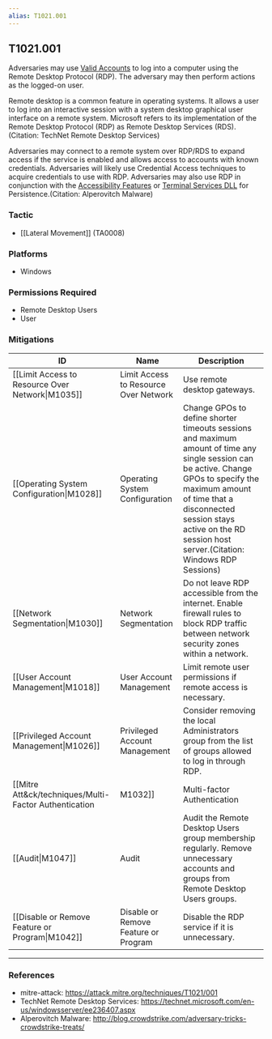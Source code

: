 ```yaml
---
alias: T1021.001
---
```


## T1021.001

Adversaries may use [Valid Accounts](https://attack.mitre.org/techniques/T1078) to log into a computer using the Remote Desktop Protocol (RDP). The adversary may then perform actions as the logged-on user.

Remote desktop is a common feature in operating systems. It allows a user to log into an interactive session with a system desktop graphical user interface on a remote system. Microsoft refers to its implementation of the Remote Desktop Protocol (RDP) as Remote Desktop Services (RDS).(Citation: TechNet Remote Desktop Services) 

Adversaries may connect to a remote system over RDP/RDS to expand access if the service is enabled and allows access to accounts with known credentials. Adversaries will likely use Credential Access techniques to acquire credentials to use with RDP. Adversaries may also use RDP in conjunction with the [Accessibility Features](https://attack.mitre.org/techniques/T1546/008) or [Terminal Services DLL](https://attack.mitre.org/techniques/T1505/005) for Persistence.(Citation: Alperovitch Malware)


### Tactic
- [[Lateral Movement]] (TA0008)

### Platforms
- Windows

### Permissions Required
- Remote Desktop Users
- User

### Mitigations

| ID | Name | Description |
| --- | --- | --- |
| [[Limit Access to Resource Over Network\|M1035]] | Limit Access to Resource Over Network | Use remote desktop gateways. |
| [[Operating System Configuration\|M1028]] | Operating System Configuration | Change GPOs to define shorter timeouts sessions and maximum amount of time any single session can be active. Change GPOs to specify the maximum amount of time that a disconnected session stays active on the RD session host server.(Citation: Windows RDP Sessions) |
| [[Network Segmentation\|M1030]] | Network Segmentation | Do not leave RDP accessible from the internet. Enable firewall rules to block RDP traffic between network security zones within a network. |
| [[User Account Management\|M1018]] | User Account Management | Limit remote user permissions if remote access is necessary. |
| [[Privileged Account Management\|M1026]] | Privileged Account Management | Consider removing the local Administrators group from the list of groups allowed to log in through RDP. |
| [[Mitre Att&ck/techniques/Multi-Factor Authentication|M1032]] | Multi-factor Authentication | Use multi-factor authentication for remote logins.(Citation: Berkley Secure) |
| [[Audit\|M1047]] | Audit | Audit the Remote Desktop Users group membership regularly. Remove unnecessary accounts and groups from Remote Desktop Users groups. |
| [[Disable or Remove Feature or Program\|M1042]] | Disable or Remove Feature or Program | Disable the RDP service if it is unnecessary. |


---
### References

- mitre-attack: https://attack.mitre.org/techniques/T1021/001
- TechNet Remote Desktop Services: https://technet.microsoft.com/en-us/windowsserver/ee236407.aspx
- Alperovitch Malware: http://blog.crowdstrike.com/adversary-tricks-crowdstrike-treats/
